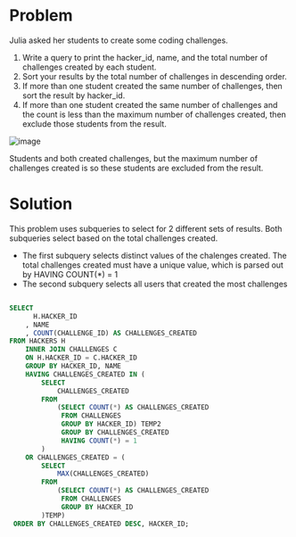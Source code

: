 Problem
==
Julia asked her students to create some coding challenges. 
1. Write a query to print the hacker_id, name, and the total number of challenges created by each student.
2. Sort your results by the total number of challenges in descending order.
3. If more than one student created the same number of challenges, then sort the result by hacker_id. 
4. If more than one student created the same number of challenges and the count is less than the maximum number of challenges created, then exclude those students from the result.

![image](https://user-images.githubusercontent.com/15948247/150522392-2f47fb81-9f55-4c5b-84d3-ddd7cdeb22c7.png)

Students  and  both created  challenges, but the maximum number of challenges created is  so these students are excluded from the result.

Solution
==
This problem uses subqueries to select for 2 different sets of results. Both subqueries select based on the total challenges created.
* The first subquery selects distinct values of the chalenges created. The total challenges created must have a unique value, which is parsed out by HAVING COUNT(*) = 1
* The second subquery selects all users that created the most challenges
~~~sql

SELECT 
      H.HACKER_ID
    , NAME
    , COUNT(CHALLENGE_ID) AS CHALLENGES_CREATED
FROM HACKERS H
    INNER JOIN CHALLENGES C
    ON H.HACKER_ID = C.HACKER_ID
    GROUP BY HACKER_ID, NAME
    HAVING CHALLENGES_CREATED IN (
        SELECT 
            CHALLENGES_CREATED
        FROM
            (SELECT COUNT(*) AS CHALLENGES_CREATED
             FROM CHALLENGES 
             GROUP BY HACKER_ID) TEMP2
             GROUP BY CHALLENGES_CREATED
             HAVING COUNT(*) = 1
        )
    OR CHALLENGES_CREATED = (
        SELECT 
            MAX(CHALLENGES_CREATED)
        FROM
            (SELECT COUNT(*) AS CHALLENGES_CREATED
             FROM CHALLENGES 
             GROUP BY HACKER_ID
        )TEMP) 
 ORDER BY CHALLENGES_CREATED DESC, HACKER_ID;
